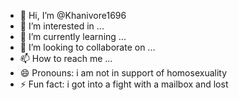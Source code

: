 - 👋 Hi, I’m @Khanivore1696
- 👀 I’m interested in ...
- 🌱 I’m currently learning ...
- 💞️ I’m looking to collaborate on ...
- 📫 How to reach me ...
- 😄 Pronouns: i am not in support of homosexuality
- ⚡ Fun fact: i got into a fight with a mailbox and lost

<!---
Khanivore1696/Khanivore1696 is a ✨ special ✨ repository because its `README.md` (this file) appears on your GitHub profile.
You can click the Preview link to take a look at your changes.
--->
